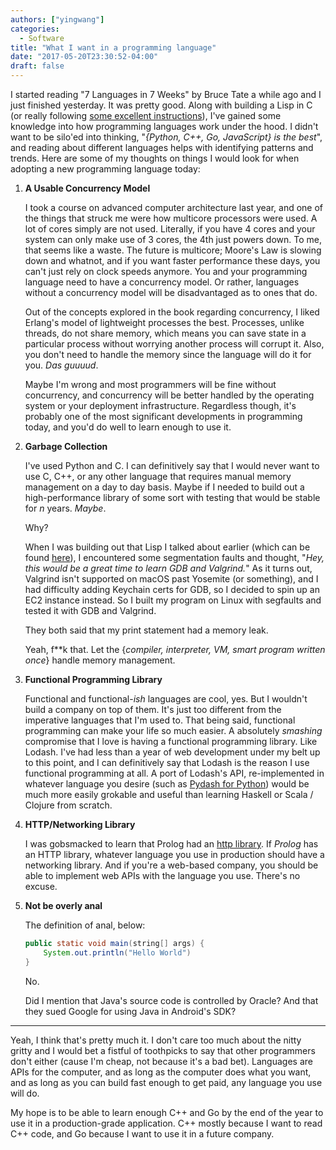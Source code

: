 ```yaml
---
authors: ["yingwang"]
categories:
  - Software
title: "What I want in a programming language"
date: "2017-05-20T23:30:52-04:00"
draft: false
---
```

I started reading "7 Languages in 7 Weeks" by Bruce Tate a while ago and I just finished yesterday. It was pretty good. Along with building a Lisp in C (or really following [some excellent instructions](http://www.buildyourownlisp.com/)), I've gained some knowledge into how programming languages work under the hood. I didn't want to be silo'ed into thinking, "*{Python, C++, Go, JavaScript} is the best*", and reading about different languages helps with identifying patterns and trends. Here are some of my thoughts on things I would look for when adopting a new programming language today:

1. **A Usable Concurrency Model**

    I took a course on advanced computer architecture last year, and one of the things that struck me were how multicore processors were used. A lot of cores simply are not used. Literally, if you have 4 cores and your system can only make use of 3 cores, the 4th just powers down. To me, that seems like a waste. The future is multicore; Moore's Law is slowing down and whatnot, and if you want faster performance these days, you can't just rely on clock speeds anymore. You and your programming language need to have a concurrency model. Or rather, languages without a concurrency model will be disadvantaged as to ones that do.

    Out of the concepts explored in the book regarding concurrency, I liked Erlang's model of lightweight processes the best. Processes, unlike threads, do not share memory, which means you can save state in a particular process without worrying another process will corrupt it. Also, you don't need to handle the memory since the language will do it for you. *Das guuuud*.

    Maybe I'm wrong and most programmers will be fine without concurrency, and concurrency will be better handled by the operating system or your deployment infrastructure. Regardless though, it's probably one of the most significant developments in programming today, and you'd do well to learn enough to use it.

2. **Garbage Collection**

    I've used Python and C. I can definitively say that I would never want to use C, C++, or any other language that requires manual memory management on a day to day basis. Maybe if I needed to build out a high-performance library of some sort with testing that would be stable for *n* years. *Maybe*.

    Why?

    When I was building out that Lisp I talked about earlier (which can be found [here](https://github.com/yingw787/c-lisp)), I encountered some segmentation faults and thought, "*Hey, this would be a great time to learn GDB and Valgrind.*" As it turns out, Valgrind isn't supported on macOS past Yosemite (or something), and I had difficulty adding Keychain certs for GDB, so I decided to spin up an EC2 instance instead. So I built my program on Linux with segfaults and tested it with GDB and Valgrind.

    They both said that my print statement had a memory leak.

    Yeah, f**k that. Let the {*compiler, interpreter, VM, smart program written once*} handle memory management.

3. **Functional Programming Library**

    Functional and functional-*ish* languages are cool, yes. But I wouldn't build a company on top of them. It's just too different from the imperative languages that I'm used to. That being said, functional programming can make your life so much easier. A absolutely *smashing* compromise that I love is having a functional programming library. Like Lodash. I've had less than a year of web development under my belt up to this point, and I can definitively say that Lodash is the reason I use functional programming at all. A port of Lodash's API, re-implemented in whatever language you desire (such as [Pydash for Python](https://github.com/dgilland/pydash)) would be much more easily grokable and useful than learning Haskell or Scala / Clojure from scratch.

4. **HTTP/Networking Library**

    I was gobsmacked to learn that Prolog had an [http library](http://www.pathwayslms.com/swipltuts/html/). If *Prolog* has an HTTP library, whatever language you use in production should have a networking library. And if you're a web-based company, you should be able to implement web APIs with the language you use. There's no excuse.

5. **Not be overly anal**

    The definition of anal, below:

    ```java
    public static void main(string[] args) {
        System.out.println("Hello World")
    }
    ```

    No.

    Did I mention that Java's source code is controlled by Oracle? And that they sued Google for using Java in Android's SDK?

****

Yeah, I think that's pretty much it. I don't care too much about the nitty gritty and I would bet a fistful of toothpicks to say that other programmers don't either (cause I'm cheap, not because it's a bad bet). Languages are APIs for the computer, and as long as the computer does what you want, and as long as you can build fast enough to get paid, any language you use will do.

My hope is to be able to learn enough C++ and Go by the end of the year to use it in a production-grade application. C++ mostly because I want to read C++ code, and Go because I want to use it in a future company.

